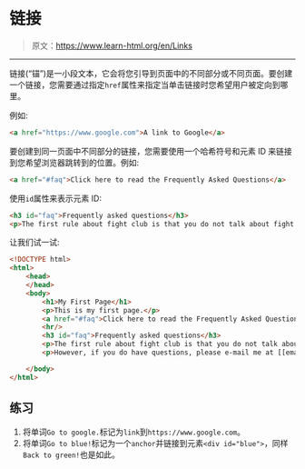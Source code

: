 # 链接

> 原文：<https://www.learn-html.org/en/Links>

* * *

链接(“锚”)是一小段文本，它会将您引导到页面中的不同部分或不同页面。要创建一个链接，您需要通过指定`href`属性来指定当单击链接时您希望用户被定向到哪里。

例如:

```html
<a href="https://www.google.com">A link to Google</a> 
```

要创建到同一页面中不同部分的链接，您需要使用一个哈希符号和元素 ID 来链接到您希望浏览器跳转到的位置。例如:

```html
<a href="#faq">Click here to read the Frequently Asked Questions</a> 
```

使用`id`属性来表示元素 ID:

```html
<h3 id="faq">Frequently asked questions</h3>
<p>The first rule about fight club is that you do not talk about fight club.</p> 
```

让我们试一试:

```html
<!DOCTYPE html>
<html>
    <head>
    </head>
    <body>
        <h1>My First Page</h1>
        <p>This is my first page.</p>
        <a href="#faq">Click here to read the Frequently Asked Questions</a>
        <hr/>
        <h3 id="faq">Frequently asked questions</h3>
        <p>The first rule about fight club is that you do not talk about fight club.</p>
        <p>However, if you do have questions, please e-mail me at [[email protected]](/cdn-cgi/l/email-protection)</p>

    </body>
</html> 
```

## 练习

1.  将单词`Go to google.`标记为`link`到`https://www.google.com`。
2.  将单词`Go to blue!`标记为一个`anchor`并链接到元素`<div id="blue">`，同样`Back to green!`也是如此。